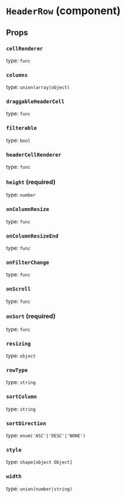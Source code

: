 `HeaderRow` (component)
=======================



Props
-----

### `cellRenderer`

type: `func`


### `columns`

type: `union(array|object)`


### `draggableHeaderCell`

type: `func`


### `filterable`

type: `bool`


### `headerCellRenderer`

type: `func`


### `height` (required)

type: `number`


### `onColumnResize`

type: `func`


### `onColumnResizeEnd`

type: `func`


### `onFilterChange`

type: `func`


### `onScroll`

type: `func`


### `onSort` (required)

type: `func`


### `resizing`

type: `object`


### `rowType`

type: `string`


### `sortColumn`

type: `string`


### `sortDirection`

type: `enum('ASC'|'DESC'|'NONE')`


### `style`

type: `shape[object Object]`


### `width`

type: `union(number|string)`

